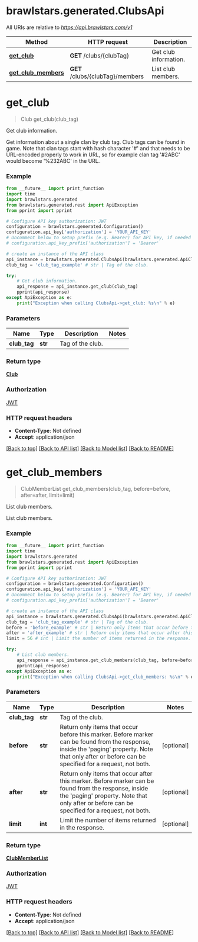# brawlstars.generated.ClubsApi

All URIs are relative to *https://api.brawlstars.com/v1*

Method | HTTP request | Description
------------- | ------------- | -------------
[**get_club**](ClubsApi.md#get_club) | **GET** /clubs/{clubTag} | Get club information.
[**get_club_members**](ClubsApi.md#get_club_members) | **GET** /clubs/{clubTag}/members | List club members.

# **get_club**
> Club get_club(club_tag)

Get club information.

Get information about a single clan by club tag. Club tags can be found in game. Note that clan tags start with hash character '#' and that needs to be URL-encoded properly to work in URL, so for example clan tag '#2ABC' would become '%232ABC' in the URL. 

### Example
```python
from __future__ import print_function
import time
import brawlstars.generated
from brawlstars.generated.rest import ApiException
from pprint import pprint

# Configure API key authorization: JWT
configuration = brawlstars.generated.Configuration()
configuration.api_key['authorization'] = 'YOUR_API_KEY'
# Uncomment below to setup prefix (e.g. Bearer) for API key, if needed
# configuration.api_key_prefix['authorization'] = 'Bearer'

# create an instance of the API class
api_instance = brawlstars.generated.ClubsApi(brawlstars.generated.ApiClient(configuration))
club_tag = 'club_tag_example' # str | Tag of the club.

try:
    # Get club information.
    api_response = api_instance.get_club(club_tag)
    pprint(api_response)
except ApiException as e:
    print("Exception when calling ClubsApi->get_club: %s\n" % e)
```

### Parameters

Name | Type | Description  | Notes
------------- | ------------- | ------------- | -------------
 **club_tag** | **str**| Tag of the club. | 

### Return type

[**Club**](Club.md)

### Authorization

[JWT](../README.md#JWT)

### HTTP request headers

 - **Content-Type**: Not defined
 - **Accept**: application/json

[[Back to top]](#) [[Back to API list]](../README.md#documentation-for-api-endpoints) [[Back to Model list]](../README.md#documentation-for-models) [[Back to README]](../README.md)

# **get_club_members**
> ClubMemberList get_club_members(club_tag, before=before, after=after, limit=limit)

List club members.

List club members.

### Example
```python
from __future__ import print_function
import time
import brawlstars.generated
from brawlstars.generated.rest import ApiException
from pprint import pprint

# Configure API key authorization: JWT
configuration = brawlstars.generated.Configuration()
configuration.api_key['authorization'] = 'YOUR_API_KEY'
# Uncomment below to setup prefix (e.g. Bearer) for API key, if needed
# configuration.api_key_prefix['authorization'] = 'Bearer'

# create an instance of the API class
api_instance = brawlstars.generated.ClubsApi(brawlstars.generated.ApiClient(configuration))
club_tag = 'club_tag_example' # str | Tag of the club.
before = 'before_example' # str | Return only items that occur before this marker. Before marker can be found from the response, inside the 'paging' property. Note that only after or before can be specified for a request, not both.  (optional)
after = 'after_example' # str | Return only items that occur after this marker. Before marker can be found from the response, inside the 'paging' property. Note that only after or before can be specified for a request, not both.  (optional)
limit = 56 # int | Limit the number of items returned in the response. (optional)

try:
    # List club members.
    api_response = api_instance.get_club_members(club_tag, before=before, after=after, limit=limit)
    pprint(api_response)
except ApiException as e:
    print("Exception when calling ClubsApi->get_club_members: %s\n" % e)
```

### Parameters

Name | Type | Description  | Notes
------------- | ------------- | ------------- | -------------
 **club_tag** | **str**| Tag of the club. | 
 **before** | **str**| Return only items that occur before this marker. Before marker can be found from the response, inside the &#x27;paging&#x27; property. Note that only after or before can be specified for a request, not both.  | [optional] 
 **after** | **str**| Return only items that occur after this marker. Before marker can be found from the response, inside the &#x27;paging&#x27; property. Note that only after or before can be specified for a request, not both.  | [optional] 
 **limit** | **int**| Limit the number of items returned in the response. | [optional] 

### Return type

[**ClubMemberList**](ClubMemberList.md)

### Authorization

[JWT](../README.md#JWT)

### HTTP request headers

 - **Content-Type**: Not defined
 - **Accept**: application/json

[[Back to top]](#) [[Back to API list]](../README.md#documentation-for-api-endpoints) [[Back to Model list]](../README.md#documentation-for-models) [[Back to README]](../README.md)

